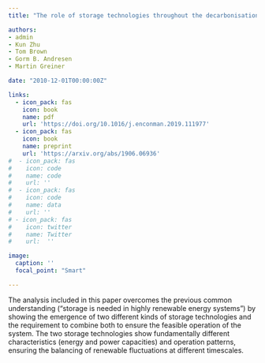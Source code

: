 ```yaml
---
title: "The role of storage technologies throughout the decarbonisation of the sector-coupled European energy system"

authors:
- admin
- Kun Zhu
- Tom Brown
- Gorm B. Andresen 
- Martin Greiner 

date: "2010-12-01T00:00:00Z"

links:
  - icon_pack: fas
    icon: book
    name: pdf
    url: 'https://doi.org/10.1016/j.enconman.2019.111977'
  - icon_pack: fas
    icon: book
    name: preprint
    url: 'https://arxiv.org/abs/1906.06936'
#  - icon_pack: fas
#    icon: code
#    name: code
#    url: ''
#  - icon_pack: fas
#    icon: code
#    name: data
#    url: ''
# - icon_pack: fas
#    icon: twitter
#    name: Twitter
#    url:  ''

image:
  caption: ''
  focal_point: "Smart"

---
```

The analysis included in this paper overcomes the previous common understanding (“storage is needed in highly renewable energy systems”) by showing the emergence of two different kinds of storage technologies and the requirement to combine both to ensure the feasible operation of the system. The two storage technologies show fundamentally different characteristics (energy and power capacities) and operation patterns, ensuring the balancing of renewable fluctuations at different timescales. 

